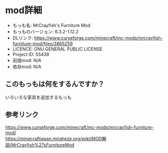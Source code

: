 # mod詳細

- もっも名: MrCrayfish's Furniture Mod
- もっものバージョン: 6.3.2-1.12.2
- DLリンク: https://www.curseforge.com/minecraft/mc-mods/mrcrayfish-furniture-mod/files/3865259
- LICENCE: GNU GENERAL PUBLIC LICENSE
- Project ID: 55438
- 前提mod: N/A
- 依存mod: N/A

## このもっもは何をするんですか？
いろいろな家具を追加するもっも

## 参考リンク
https://www.curseforge.com/minecraft/mc-mods/mrcrayfish-furniture-mod/<br>
https://minecraftjapan.miraheze.org/wiki/MOD解説/MrCrayfish%27sFurnitureMod
